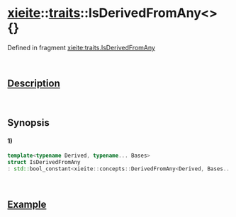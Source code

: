 # [xieite](../../xieite.md)\:\:[traits](../../traits.md)\:\:IsDerivedFromAny\<\> \{\}
Defined in fragment [xieite:traits.IsDerivedFromAny](../../../src/traits/is_derived_from_any.cpp)

&nbsp;

## [Description](../concepts/derived_from_any.md#Description)

&nbsp;

## Synopsis
#### 1)
```cpp
template<typename Derived, typename... Bases>
struct IsDerivedFromAny
: std::bool_constant<xieite::concepts::DerivedFromAny<Derived, Bases...>> {};
```

&nbsp;

## [Example](../concepts/derived_from_any.md#Example)
